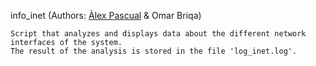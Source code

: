 info_inet (Authors: [Àlex Pascual](https://github.com/AeksP) & Omar Briqa)

    Script that analyzes and displays data about the different network interfaces of the system. 
    The result of the analysis is stored in the file 'log_inet.log'.
    
